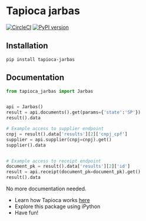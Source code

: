 # Tapioca jarbas
[![CircleCI](https://circleci.com/gh/daneoshiga/tapioca-jarbas.svg?&style=shield)](https://circleci.com/gh/daneoshiga/tapioca-jarbas/)
[![PyPI version](https://badge.fury.io/py/tapioca-jarbas.svg)](https://badge.fury.io/py/tapioca-jarbas)

## Installation
```
pip install tapioca-jarbas
```

## Documentation
``` python
from tapioca_jarbas import Jarbas


api = Jarbas()
result = api.documents().get(params={'state':'SP'})
result().data

# Example access to supplier endpoint
cnpj = result().data['results'][2]['cnpj_cpf']
supplier = api.supplier(cnpj=cnpj).get()
supplier().data


# Example access to receipt endpoint
document_pk = result().data['results'][2]['id']
result = api.receipt(document_pk=document_pk).get()
result().data

```

No more documentation needed.

- Learn how Tapioca works [here](http://tapioca-wrapper.readthedocs.org/en/stable/quickstart.html)
- Explore this package using iPython
- Have fun!
